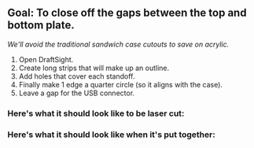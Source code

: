 ## Goal: To close off the gaps between the top and bottom plate.
_We'll avoid the traditional sandwich case cutouts to save on acrylic._
1. Open DraftSight.
2. Create long strips that will make up an outline.
4. Add holes that cover each standoff.
5. Finally make 1 edge a quarter circle (so it aligns with the case).
6. Leave a gap for the USB connector.
### Here's what it should look like to be laser cut:

### Here's what it should look like when it's put together: